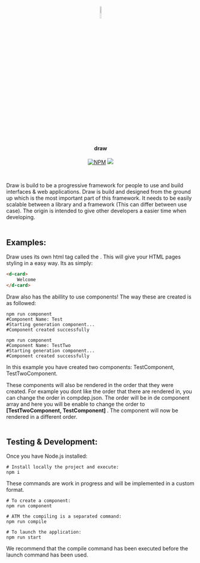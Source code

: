 <br>
<p align="center"><img src="https://i.imgur.com/tkUPrMZ.png" width="9%" height="9%"> </p>
<h4 align="center">draw</h4>

<p align="center">
  <a href="https://www.npmjs.com/package/drawjsframework"><img src="https://img.shields.io/npm/v/drawjsframework.svg?color=%2345cdff&sanitize=true" alt="NPM"></a>
  <a href="https://github.com/draw-js/draw/releases/tag/base"><img src="https://img.shields.io/github/package-json/v/draw-js/draw?color=%2345cdff&style=flat-square"></a>
</p>
<br>

Draw is build to be a progressive framework for people to use and build interfaces & web applications. Draw is build and designed from the ground up which is the most important part of this framework. It needs to be easily scalable between a library and a framework (This can differ between use case). The origin is intended to give other developers a easier time when developing.
<br><br>

## Examples:
Draw uses its own html tag called the <w-tag>. This will give your HTML pages styling in a easy way. Its as simply:
 
 ```html
<d-card>
     Welcome
</d-card>
 ```
Draw also has the abillity to use components! The way these are created is as followed:

```shell
npm run component
#Component Name: Test
#Starting generation component...
#Component created successfully

npm run component
#Component Name: TestTwo
#Starting generation component...
#Component created successfully
```
In this example you have created two components: TestComponent, TestTwoComponent.

These components will also be rendered in the order that they were created. For example you dont like the order that there are rendered in, you can change the order in compdep.json. The order will be in de component array and here you will be enable to change the order to <b> [TestTwoComponent, TestComponent] </b> . The component will now be rendered in a different order.
<br>
<br>

## Testing & Development:

Once you have Node.js installed:

```shell
# Install locally the project and execute:
npm i
```
 
These commands are work in progress and will be implemented in a custom format.

```shell
# To create a component:
npm run component

# ATM the compiling is a separated command:
npm run compile

# To launch the application:
npm run start
```
We recommend that the compile command has been executed before the launch command has been used.
